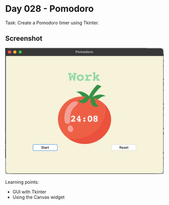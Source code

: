 # Day 028 - Pomodoro

Task: Create a Pomodoro timer using Tkinter.

## Screenshot
![Picture of a tomato with a timer](example.png)

Learning points:
- GUI with Tkinter
- Using the Canvas widget